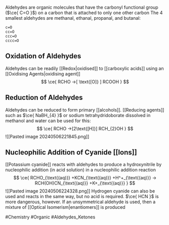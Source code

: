 Aldehydes are organic molecules that have the carbonyl functional group ($\ce{ C=O }$) on a carbon that is attached to only one other carbon
The 4 smallest aldehydes are methanal, ethanal, propanal, and butanal:
```smiles
c=O
cc=O
ccc=O
cccc=O
```
## Oxidation of Aldehydes
Aldehydes can be readily [[Redox|oxidised]] to [[carboxylic acids]] using an [[Oxidising Agents|oxidising agent]]
$$
\ce{ RCHO ->[ \text{[O]} ] RCOOH }
$$
## Reduction of Aldehydes
Aldehydes can be reduced to form primary [[alcohols]]. [[Reducing agents]] such as $\ce{ NaBH_{4} }$ or sodium tetrahydridoborate dissolved in methanol and water can be used for this:
$$
\ce{ RCHO ->[2\text{[H]}] RCH_{2}OH }
$$
![[Pasted image 20240506221845.png]]
## Nucleophilic Addition of Cyanide [[Ions]]
[[Potassium cyanide]] reacts with aldehydes to produce a hydroxynitrile by nucleophilic addition (in acid solution) in a nucleophilic addition reaction
$$
\ce{ RCHO_{\text{(aq)}} +KCN_{\text{(aq)}} +H^+_{\text{(aq)}} -> RCH(OH)CN_{\text{(aq)}} +K+_{\text{(aq)}} }
$$
![[Pasted image 20240506224328.png]]
Hydrogen cyanide can also be used and reacts in the same way, but no acid is required. $\ce{ HCN }$ is more dangerous, however. If an unsymmetrical aldehyde is used, then a mixture of [[Optical Isomerism|enantiomers]] is produced

#Chemistry #Organic #Aldehydes_Ketones 